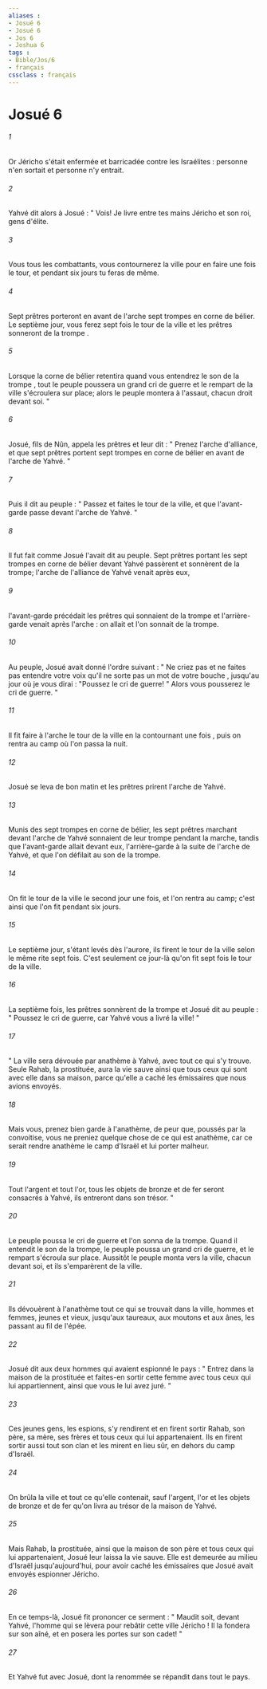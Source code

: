 ```yaml
---
aliases : 
- Josué 6
- Josué 6
- Jos 6
- Joshua 6
tags : 
- Bible/Jos/6
- français
cssclass : français
---
```


# Josué 6

###### 1
Or Jéricho s'était enfermée et barricadée contre les Israélites : personne n'en sortait et personne n'y entrait. 
###### 2
Yahvé dit alors à Josué : " Vois! Je livre entre tes mains Jéricho et son roi, gens d'élite. 
###### 3
Vous tous les combattants, vous contournerez la ville pour en faire une fois le tour, et pendant six jours tu feras de même. 
###### 4
Sept prêtres porteront en avant de l'arche sept trompes en corne de bélier. Le septième jour, vous ferez sept fois le tour de la ville et les prêtres sonneront de la trompe . 
###### 5
Lorsque la corne de bélier retentira quand vous entendrez le son de la trompe , tout le peuple poussera un grand cri de guerre et le rempart de la ville s'écroulera sur place; alors le peuple montera à l'assaut, chacun droit devant soi. " 
###### 6
Josué, fils de Nûn, appela les prêtres et leur dit : " Prenez l'arche d'alliance, et que sept prêtres portent sept trompes en corne de bélier en avant de l'arche de Yahvé. " 
###### 7
Puis il dit au peuple : " Passez et faites le tour de la ville, et que l'avant-garde passe devant l'arche de Yahvé. " 
###### 8
Il fut fait comme Josué l'avait dit au peuple. Sept prêtres portant les sept trompes en corne de bélier devant Yahvé passèrent et sonnèrent de la trompe; l'arche de l'alliance de Yahvé venait après eux, 
###### 9
l'avant-garde précédait les prêtres qui sonnaient de la trompe et l'arrière-garde venait après l'arche : on allait et l'on sonnait de la trompe. 
###### 10
Au peuple, Josué avait donné l'ordre suivant : " Ne criez pas et ne faites pas entendre votre voix qu'il ne sorte pas un mot de votre bouche , jusqu'au jour où je vous dirai : "Poussez le cri de guerre! " Alors vous pousserez le cri de guerre. " 
###### 11
Il fit faire à l'arche le tour de la ville en la contournant une fois , puis on rentra au camp où l'on passa la nuit. 
###### 12
Josué se leva de bon matin et les prêtres prirent l'arche de Yahvé. 
###### 13
Munis des sept trompes en corne de bélier, les sept prêtres marchant devant l'arche de Yahvé sonnaient de leur trompe pendant la marche, tandis que l'avant-garde allait devant eux, l'arrière-garde à la suite de l'arche de Yahvé, et que l'on défilait au son de la trompe. 
###### 14
On fit le tour de la ville le second jour une fois, et l'on rentra au camp; c'est ainsi que l'on fit pendant six jours. 
###### 15
Le septième jour, s'étant levés dès l'aurore, ils firent le tour de la ville selon le même rite sept fois. C'est seulement ce jour-là qu'on fit sept fois le tour de la ville. 
###### 16
La septième fois, les prêtres sonnèrent de la trompe et Josué dit au peuple : " Poussez le cri de guerre, car Yahvé vous a livré la ville! " 
###### 17
" La ville sera dévouée par anathème à Yahvé, avec tout ce qui s'y trouve. Seule Rahab, la prostituée, aura la vie sauve ainsi que tous ceux qui sont avec elle dans sa maison, parce qu'elle a caché les émissaires que nous avions envoyés. 
###### 18
Mais vous, prenez bien garde à l'anathème, de peur que, poussés par la convoitise, vous ne preniez quelque chose de ce qui est anathème, car ce serait rendre anathème le camp d'Israël et lui porter malheur. 
###### 19
Tout l'argent et tout l'or, tous les objets de bronze et de fer seront consacrés à Yahvé, ils entreront dans son trésor. " 
###### 20
Le peuple poussa le cri de guerre et l'on sonna de la trompe. Quand il entendit le son de la trompe, le peuple poussa un grand cri de guerre, et le rempart s'écroula sur place. Aussitôt le peuple monta vers la ville, chacun devant soi, et ils s'emparèrent de la ville. 
###### 21
Ils dévouèrent à l'anathème tout ce qui se trouvait dans la ville, hommes et femmes, jeunes et vieux, jusqu'aux taureaux, aux moutons et aux ânes, les passant au fil de l'épée. 
###### 22
Josué dit aux deux hommes qui avaient espionné le pays : " Entrez dans la maison de la prostituée et faites-en sortir cette femme avec tous ceux qui lui appartiennent, ainsi que vous le lui avez juré. " 
###### 23
Ces jeunes gens, les espions, s'y rendirent et en firent sortir Rahab, son père, sa mère, ses frères et tous ceux qui lui appartenaient. Ils en firent sortir aussi tout son clan et les mirent en lieu sûr, en dehors du camp d'Israël. 
###### 24
On brûla la ville et tout ce qu'elle contenait, sauf l'argent, l'or et les objets de bronze et de fer qu'on livra au trésor de la maison de Yahvé. 
###### 25
Mais Rahab, la prostituée, ainsi que la maison de son père et tous ceux qui lui appartenaient, Josué leur laissa la vie sauve. Elle est demeurée au milieu d'Israël jusqu'aujourd'hui, pour avoir caché les émissaires que Josué avait envoyés espionner Jéricho. 
###### 26
En ce temps-là, Josué fit prononcer ce serment : " Maudit soit, devant Yahvé, l'homme qui se lèvera pour rebâtir cette ville Jéricho ! Il la fondera sur son aîné, et en posera les portes sur son cadet! " 
###### 27
Et Yahvé fut avec Josué, dont la renommée se répandit dans tout le pays. 
